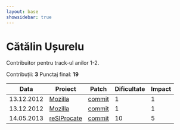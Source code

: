 ```yaml
---
layout: base
showsidebar: true
---
```


# Cătălin Ușurelu

Contribuitor pentru track-ul anilor 1-2.

Contribuții: **3**
Punctaj final: **19**

|Data |Proiect | Patch |Dificultate|Impact|
|-----|--------|-------|-----------|------|
|13.12.2012|[Mozilla][mozilla]|[commit](https://bugzilla.mozilla.org/show_bug.cgi?id=820197)|1|1|
|13.12.2012|[Mozilla][mozilla]|[commit](https://bugzilla.mozilla.org/show_bug.cgi?id=817846)|1|1|
|14.05.2013|[reSIProcate][reSIProcate]|[commit](https://github.com/resiprocate/resiprocate/commit/ba61ec1a4cd64467a0a1495cf9b434dd605264b9)|10|5|

[mozilla]: https://wiki.mozilla.org/Main_Page "Mozilla Project"
[reSIProcate]: https://github.com/resiprocate/resiprocate "reSIProcate"
